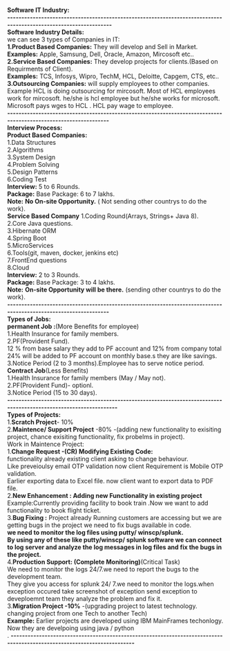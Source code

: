 **Software IT Industry:**<br/>
**-----------------------------------------------------------------------------------------------------------------**<br/>
**Software Industry Details:**<br/>
we can see 3 types of Companies in IT:<br/>
**1.Product Based Companies:** They will develop and Sell in Market.<br/>
**Examples:** Apple, Samsung, Dell, Oracle, Amazon, Mircosoft etc..<br/>
**2.Service Based Companies:** They develop projects for clients.(Based on Requirments of Client).<br/>
**Examples:** TCS, Infosys, Wipro, TechM, HCL, Deloitte, Capgem, CTS, etc.. <br/>
**3.Outsourcing Companies:** will supply employees to other companies.<br/>
Example HCL is doing outsourcing for mircosoft. Most of  HCL employees work for mircosoft. he/she is  hcl employee but he/she works for microsoft.<br/>
Microsoft pays wges to HCL . HCL pay wage to employee.<br/>
**----------------------------------------------------------------------------------------------------------------**<br/>
**Interview Process:**<br/>
**Product Based Companies:**<br/>
1.Data Structures<br/>
2.Algorithms<br/>
3.System Design<br/>
4.Problem Solving<br/>
5.Design Patterns<br/>
6.Coding Test<br/>
**Interview:** 5 to 6 Rounds.<br/>
**Package:** Base Package: 6 to 7 lakhs.<br/>
**Note:** **No On-site Opportunity.** ( Not sending other countrys to do the work).<br/>
**Service Based Company**
1.Coding Round(Arrays, Strings+ Java 8).<br/>
2.Core Java questions.<br/>
3.Hibernate ORM<br/>
4.Spring Boot<br/>
5.MicroServices<br/>
6.Tools(git, maven, docker, jenkins etc)<br/>
7.FrontEnd questions<br/>
8.Cloud<br/>
**Interview:** 2 to 3 Rounds.<br/>
**Package:** Base Package: 3 to 4 lakhs.<br/>
**Note:** **On-site Opportunity will be there.** (sending other countrys to do the work).<br/>
**----------------------------------------------------------------------------------------------------------------**<br/>
**Types of Jobs:**<br/>
**permanent Job :**(More Benefits for employee)<br/>
1.Health Insurance for family members.<br/>
2.PF(Provident Fund).<br/>
12 % from base salary they add to PF account and 12% from company total 24% will be added to PF account on monthly base.s they are like savings.<br/>
3.Notice Period (2 to 3 months).Employee has to serve notice period.<br/>
**Contract Job**(Less Benefits)<br/>
1.Health Insurance for family members (May / May not).<br/>
2.PF(Provident Fund)- optionl.<br/>
3.Notice Period (15 to 30 days).<br/>
**-------------------------------------------------------------------------------------------------------------------**<br/>
**Types of Projects:**<br/>
1.**Scratch Project**- 10%<br/>
2.**Maintence/ Support Project** -80% -(adding  new functionality to exisiting project, chance exisiting functionality, fix probelms in project).<br/>
 Work in Maintence Project:<br/>
        1.**Change Request -(CR) Modifying Existing Code:**<br/>
        functionality already existing client asking  to change behaviour. <br/>
        Like preveioulsy email OTP validation now client Requirement is Mobile OTP validation.<br/>
        Earlier exporting data to Excel file. now client want to export data to PDF file.<br/>
        2.**New Enhancement : Adding new Functionality in existing project**<br/>
        Example:Currently providing facility to book train .Now we want to add functionality to book flight ticket.<br/>
        3.**Bug Fixing :** 
        Project already Running  customers are accessing but  we are getting bugs in the project we need to fix bugs available in code.<br/>
       **we need to monitor the log files using putty/ winscp/splunk.**<br/>
       **By using any of these like putty/winscp/ splunk software we can connect to log server and analyze the log messages in log files and fix the bugs in the project.**<br/>
       4.**Production Support: (Complete Monitoring)**(Critical Task)<br/>
       We need to monitor the logs 24/7.we need to report the bugs to the development team.<br/>
       They give you access for splunk  24/ 7.we need to monitor the logs.when exception occured take screenshot of exception send exception to deveploemnt team they analyze the problem and fix it.<br/>
3.**Migration Project -10%** -(upgrading project to latest technology. changing project from one Tech to another Tech)<br/>
**Example:** Earlier projects are developed using IBM MainFrames techonlogy. Now they are develpoing using java / python<br/>.
**------------------------------------------------------------------------------------------------------------------------**<br/>








 



